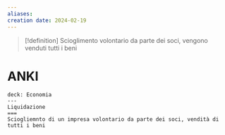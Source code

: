 ```yaml
---
aliases: 
creation date: 2024-02-19
---
```


>[!definition]
>Scioglimento volontario da parte dei soci, vengono venduti tutti i beni


# ANKI

```anki
deck: Economia
---
Liquidazione
===
Sciogliemnto di un impresa volontario da parte dei soci, vendità di tutti i beni
```
